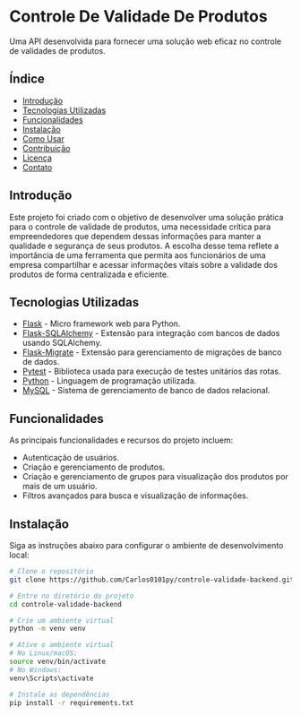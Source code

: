 # Controle De Validade De Produtos

Uma API desenvolvida para fornecer uma solução web eficaz no controle de validades de produtos.

## Índice

- [Introdução](#introdução)
- [Tecnologias Utilizadas](#tecnologias-utilizadas)
- [Funcionalidades](#funcionalidades)
- [Instalação](#instalação)
- [Como Usar](#como-usar)
- [Contribuição](#contribuição)
- [Licença](#licença)
- [Contato](#contato)

## Introdução

Este projeto foi criado com o objetivo de desenvolver uma solução prática para o controle de validade de produtos, uma necessidade crítica para empreendedores que dependem dessas informações para manter a qualidade e segurança de seus produtos. A escolha desse tema reflete a importância de uma ferramenta que permita aos funcionários de uma empresa compartilhar e acessar informações vitais sobre a validade dos produtos de forma centralizada e eficiente.

## Tecnologias Utilizadas

- [Flask](https://flask.palletsprojects.com) - Micro framework web para Python.
- [Flask-SQLAlchemy](https://flask-sqlalchemy.palletsprojects.com) - Extensão para integração com bancos de dados usando SQLAlchemy.
- [Flask-Migrate](https://flask-migrate.readthedocs.io/en/latest/) - Extensão para gerenciamento de migrações de banco de dados.
- [Pytest](https://docs.pytest.org/en/stable/index.html) - Biblioteca usada para execução de testes unitários das rotas.
- [Python](https://www.python.org) - Linguagem de programação utilizada.
- [MySQL](https://www.mysql.com) - Sistema de gerenciamento de banco de dados relacional.

## Funcionalidades

As principais funcionalidades e recursos do projeto incluem:

- Autenticação de usuários.
- Criação e gerenciamento de produtos.
- Criação e gerenciamento de grupos para visualização dos produtos por mais de um usuário.
- Filtros avançados para busca e visualização de informações.

## Instalação

Siga as instruções abaixo para configurar o ambiente de desenvolvimento local:

```bash
# Clone o repositório
git clone https://github.com/Carlos0101py/controle-validade-backend.git

# Entre no diretório do projeto
cd controle-validade-backend

# Crie um ambiente virtual
python -m venv venv

# Ative o ambiente virtual
# No Linux/macOS:
source venv/bin/activate
# No Windows:
venv\Scripts\activate

# Instale as dependências
pip install -r requirements.txt
